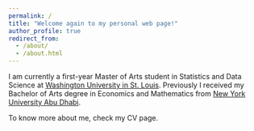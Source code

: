 ```yaml
---
permalink: /
title: "Welcome again to my personal web page!"
author_profile: true
redirect_from: 
  - /about/
  - /about.html
---
```


I am currently a first-year Master of Arts student in Statistics and Data Science at [Washington University in St. Louis](https://washu.edu/). Previously I received my Bachelor of Arts degree in Economics and Mathematics from [New York University Abu Dhabi](https://nyuad.nyu.edu/en/). 

To know more about me, check my CV page.
